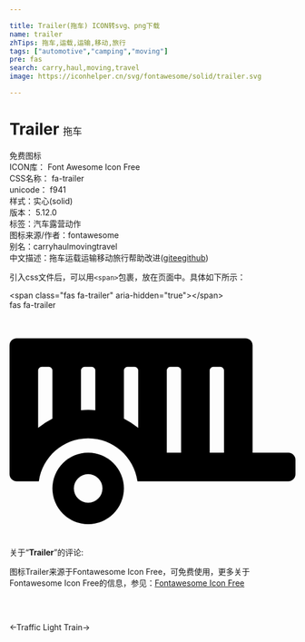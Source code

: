 ```yaml
---

title: Trailer(拖车) ICON转svg、png下载
name: trailer
zhTips: 拖车,运载,运输,移动,旅行
tags: ["automotive","camping","moving"]
pre: fas
search: carry,haul,moving,travel
image: https://iconhelper.cn/svg/fontawesome/solid/trailer.svg

---
```


# Trailer  <small style="font-size: 60%;font-weight: 100">拖车</small>


<div class="detail-page">
<p>
<span><span class="badge-success badge">免费图标</span> </span>
<br/>
<span>
ICON库：
<span class="badge-secondary badge">Font Awesome Icon Free</span> 
</span>
<br/>
<span>
CSS名称：
<span class="badge-secondary badge">fa-trailer</span> 
</span>
<br/>
<span>
unicode：
<span class="badge-secondary badge">f941</span> 
<copy-btn content='f941' btn-title=""></copy-btn>
<copy-btn :content='String.fromCodePoint(parseInt("f941", 16))' btn-title="复制U"></copy-btn>
</span><br/><span>样式：<span class="badge-light badge">实心(solid)</span></span>
<br/>
<span>
版本：
<span class="badge-secondary badge">5.12.0</span> 
</span><br/><span>标签：<span class="badge-light badge"><router-link to="/tags/automotive.html">汽车</router-link></span><span class="badge-light badge"><router-link to="/tags/camping.html">露营</router-link></span><span class="badge-light badge"><router-link to="/tags/moving.html">动作</router-link></span></span>
<br/>
<span>图标来源/作者：<span class="badge-light badge">fontawesome</span></span> 
<br/>
<span>别名：<span class="badge-light badge">carry</span><span class="badge-light badge">haul</span><span class="badge-light badge">moving</span><span class="badge-light badge">travel</span></span><br/><span class="zh-detail">中文描述：<span class="badge-primary badge">拖车</span><span class="badge-primary badge">运载</span><span class="badge-primary badge">运输</span><span class="badge-primary badge">移动</span><span class="badge-primary badge">旅行</span><span class="help-link"><span>帮助改进</span>(<a href="https://gitee.com/liuwave/icon-helper/edit/master/json/fontawesome/solid/trailer.json" target="_blank" rel="noopener noreferrer">gitee</a><a href="https://github.com/liuwave/icon-helper/edit/master/json/fontawesome/solid/trailer.json" target="_blank" rel="noopener noreferrer">github</a></span>)</span><br/>
</p>
</div>
<div class="alert alert-dark">
  <i class="fas fa-trailer fa-xs"></i>
  <i class="fas fa-trailer fa-sm"></i>
  <i class="fas fa-trailer fa-lg"></i>
  <i class="fas fa-trailer fa-2x"></i>
  <i class="fas fa-trailer fa-3x"></i>
  <i class="fas fa-trailer fa-5x"></i>
  <i class="fas fa-trailer fa-7x"></i>
</div>
<div>
  <p>引入css文件后，可以用<code>&lt;span&gt;</code>包裹，放在页面中。具体如下所示：    
  </p>
  <div class="alert alert-primary" style="font-size: 14px">
    &lt;span class="fas fa-trailer" aria-hidden="true"&gt;&lt;/span&gt;
    <copy-btn content='<span class="fas fa-trailer" aria-hidden="true"></span>'></copy-btn>
  </div>
  <div class="alert alert-secondary">
    <i class="fas fa-trailer"
    style="font-size: 24px"
    aria-hidden="true"></i> fas fa-trailer
    <copy-btn content="fas fa-trailer" btn-title="复制图标名称"></copy-btn>
  </div>
</div>
<div id="svg" class="svg-wrap">
<svg xmlns="http://www.w3.org/2000/svg" viewBox="0 0 640 512"><path d="M624,320H544V80a16,16,0,0,0-16-16H16A16,16,0,0,0,0,80V368a16,16,0,0,0,16,16H65.61c7.83-54.21,54-96,110.39-96s102.56,41.79,110.39,96H624a16,16,0,0,0,16-16V336A16,16,0,0,0,624,320ZM96,243.68a176.29,176.29,0,0,0-32,20.71V136a8,8,0,0,1,8-8H88a8,8,0,0,1,8,8Zm96-18.54c-5.31-.49-10.57-1.14-16-1.14s-10.69.65-16,1.14V136a8,8,0,0,1,8-8h16a8,8,0,0,1,8,8Zm96,39.25a176.29,176.29,0,0,0-32-20.71V136a8,8,0,0,1,8-8h16a8,8,0,0,1,8,8ZM384,320H352V136a8,8,0,0,1,8-8h16a8,8,0,0,1,8,8Zm96,0H448V136a8,8,0,0,1,8-8h16a8,8,0,0,1,8,8Zm-304,0a80,80,0,1,0,80,80A80,80,0,0,0,176,320Zm0,112a32,32,0,1,1,32-32A32,32,0,0,1,176,432Z"/></svg>
</div>
<detail full-name='fa-trailer'></detail>
<div class="icon-detail__container">
<p>关于“<b>Trailer</b>”的评论:</p>
</div>
<Vssue title="关于“Trailer”的评论" />    
<div><p>图标Trailer来源于Fontawesome Icon Free，可免费使用，更多关于  Fontawesome Icon Free的信息，参见：<a target="_blank" href="https://iconhelper.cn/fontawesome.html">Fontawesome Icon Free</a>
</p></div>

<div style="padding:2rem 0 " class="page-nav"><p class="inner"><span class="prev">←<router-link to="/icon/solid/traffic-light.html">Traffic Light</router-link></span> <span class="next"><router-link to="/icon/solid/train.html">Train</router-link>→</span></p></div>
